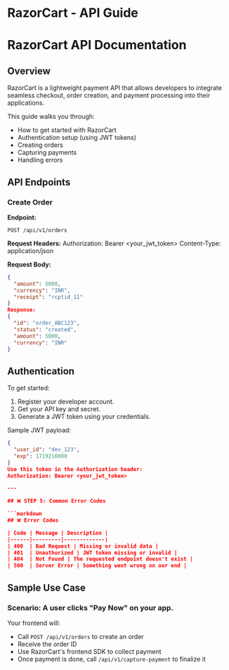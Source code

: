 # RazorCart - API Guide

# RazorCart API Documentation

## Overview

RazorCart is a lightweight payment API that allows developers to integrate seamless checkout, order creation, and payment processing into their applications.

This guide walks you through:

- How to get started with RazorCart
- Authentication setup (using JWT tokens)
- Creating orders
- Capturing payments
- Handling errors

## API Endpoints

### Create Order

**Endpoint:**

`POST /api/v1/orders`

**Request Headers:**
Authorization: Bearer <your_jwt_token>
Content-Type: application/json

**Request Body:**

```json
{
  "amount": 5000,
  "currency": "INR",
  "receipt": "rcptid_11"
}
Response:
{
  "id": "order_ABC123",
  "status": "created",
  "amount": 5000,
  "currency": "INR"
}
```

## Authentication

To get started:

1. Register your developer account.
2. Get your API key and secret.
3. Generate a JWT token using your credentials.

Sample JWT payload:

```json
{
  "user_id": "dev_123",
  "exp": 1719216000
}
Use this token in the Authorization header:
Authorization: Bearer <your_jwt_token>

---

## ❌ STEP 5: Common Error Codes

```markdown
## ❌ Error Codes

| Code | Message | Description |
|------|---------|-------------|
| 400  | Bad Request | Missing or invalid data |
| 401  | Unauthorized | JWT token missing or invalid |
| 404  | Not Found | The requested endpoint doesn't exist |
| 500  | Server Error | Something went wrong on our end |
```

## Sample Use Case

### Scenario: A user clicks "Pay Now" on your app.

Your frontend will:

- Call `POST /api/v1/orders` to create an order
- Receive the order ID
- Use RazorCart's frontend SDK to collect payment
- Once payment is done, call `/api/v1/capture-payment` to finalize it